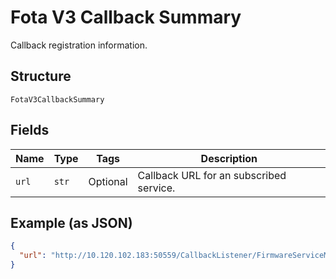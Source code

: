 
# Fota V3 Callback Summary

Callback registration information.

## Structure

`FotaV3CallbackSummary`

## Fields

| Name | Type | Tags | Description |
|  --- | --- | --- | --- |
| `url` | `str` | Optional | Callback URL for an subscribed service. |

## Example (as JSON)

```json
{
  "url": "http://10.120.102.183:50559/CallbackListener/FirmwareServiceMessages.asmx"
}
```

